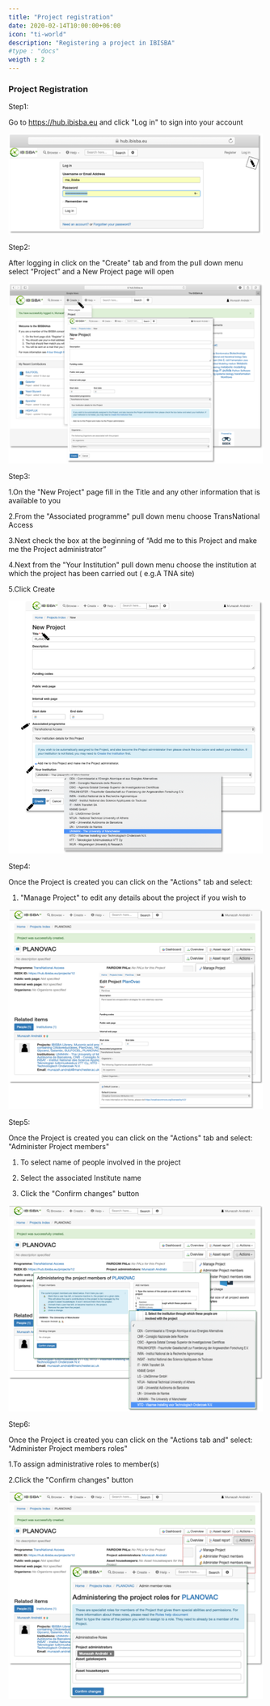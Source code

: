 ```yaml
---
title: "Project registration"
date: 2020-02-14T10:00:00+06:00
icon: "ti-world"
description: "Registering a project in IBISBA"
#type : "docs"
weigth : 2
---
```


### Project Registration

Step1: 

Go to https://hub.ibisba.eu and click "Log in" to sign into your account


![](Picture1.png)



Step2:

After logging in click on the "Create" tab and from the pull down menu select “Project” and a New Project page will open 


![](Picture2.png)



Step3: 

  1.On the "New Project" page fill in the Title and any other information that is available to you
  
  2.From the "Associated programme" pull down menu choose TransNational Access
  
  3.Next check the box at the beginning of “Add me to this Project and make me the Project administrator”
  
  4.Next from the "Your Institution" pull down menu choose the  institution at which the project has been carried out ( e.g.A       TNA site) 
  
  5.Click Create


![](Picture3.png)

Step4: 

Once the Project is created you can click on the "Actions" tab and select:

  1. "Manage Project" to edit any details about the project if you wish to
  
  
![](Picture4.png)


Step5:

Once the Project is created you can click on the "Actions" tab and select: "Administer Project members" 

  1. To select name of people involved in the project
  
  2. Select the associated Institute name
  
  3. Click the "Confirm changes" button
  


![](Picture5.png)

Step6:

Once the Project is created you can click on the "Actions tab and" select: "Administer Project members roles"
  
  1.To assign administrative roles to member(s) 
  
  2.Click the "Confirm changes" button


![](Picture6.png)
